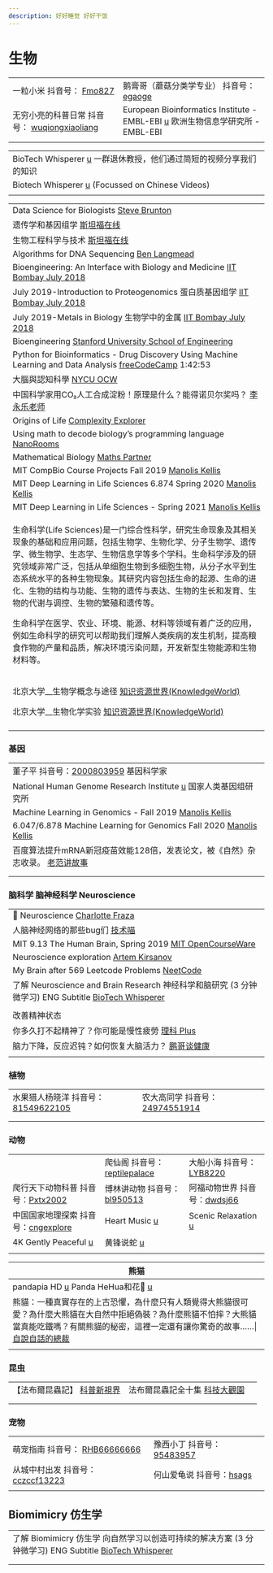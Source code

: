 ```yaml
---
description: 好好睡觉 好好干饭
---
```


# 生物

|                                                                                                                                               |                                                                                                                  |
| --------------------------------------------------------------------------------------------------------------------------------------------- | ---------------------------------------------------------------------------------------------------------------- |
| 一粒小米 抖音号： [Fmo827](https://www.douyin.com/user/MS4wLjABAAAAZhohR1ukACKQcgiJ7\_jAN7vktsGvOqL6hjz8dVhCWw8)                                      | 鹅膏哥（蘑菇分类学专业） 抖音号： [egaoge](https://www.douyin.com/user/MS4wLjABAAAAzrWWaCi4b3dBc\_vNawn-CZIHyE4RBcesCZGEz9Vx29s) |
| 无穷小亮的科普日常 抖音号： [wuqiongxiaoliang](https://www.douyin.com/user/MS4wLjABAAAAt2N8a6NX9fwUXQRUSW2\_neQsQy\_z-LRSM0S3jioc2rmS6bNhhEpq1cGSevx6Ynca) | European Bioinformatics Institute - EMBL-EBI [u](https://www.youtube.com/@EMBL-EBI) 欧洲生物信息学研究所 - EMBL-EBI        |
|                                                                                                                                               |                                                                                                                  |

|                                                                                                       |
| ----------------------------------------------------------------------------------------------------- |
| BioTech Whisperer [u](https://www.youtube.com/@biotechwhisperer) 一群退休教授，他们通过简短的视频分享我们的知识              |
| Biotech Whisperer [u](https://www.youtube.com/@lifesciencemicrolearning) (Focussed on Chinese Videos) |
|                                                                                                       |

|                                                                                                                                                                                                                                                                                                                            |
| -------------------------------------------------------------------------------------------------------------------------------------------------------------------------------------------------------------------------------------------------------------------------------------------------------------------------- |
| Data Science for Biologists [Steve Brunton](https://www.youtube.com/playlist?list=PLMrJAkhIeNNQz4BMoGSsN8cbt8pHlokhV)                                                                                                                                                                                                      |
| 遗传学和基因组学 [斯坦福在线](https://www.youtube.com/playlist?list=PLoROMvodv4rN0tcMQxyR0iaxerZ6Y6cy9)                                                                                                                                                                                                                                 |
| 生物工程科学与技术 [斯坦福在线](https://www.youtube.com/playlist?list=PLoROMvodv4rPUhRLbOce-gTTvo09jvtRy)                                                                                                                                                                                                                                |
| Algorithms for DNA Sequencing [Ben Langmead](https://www.youtube.com/playlist?list=PL2mpR0RYFQsBiCWVJSvVAO3OJ2t7DzoHA)                                                                                                                                                                                                     |
| Bioengineering: An Interface with Biology and Medicine [IIT Bombay July 2018](https://www.youtube.com/playlist?list=PLOzRYVm0a65eyK0Cozdx7wNnCeRiB5RRp)                                                                                                                                                                    |
| July 2019-Introduction to Proteogenomics 蛋白质基因组学 [IIT Bombay July 2018](https://www.youtube.com/playlist?list=PLOzRYVm0a65ejXQYPTNNRNbLmeqzCzsc-)                                                                                                                                                                          |
| July 2019-Metals in Biology 生物学中的金属 [IIT Bombay July 2018](https://www.youtube.com/playlist?list=PLOzRYVm0a65fp1pwefsnmYjWYvtzZ9xy7)                                                                                                                                                                                       |
| Bioengineering [Stanford University School of Engineering](https://www.youtube.com/playlist?list=PLDB35E6C6CA589269)                                                                                                                                                                                                       |
| Python for Bioinformatics - Drug Discovery Using Machine Learning and Data Analysis [freeCodeCamp](https://www.youtube.com/watch?v=jBlTQjcKuaY) 1:42:53                                                                                                                                                                    |
| 大腦與認知科學 [NYCU OCW](https://www.youtube.com/playlist?list=PLj6E8qlqmkFvVm2ygVpkUJRYA4b1zNFq7)                                                                                                                                                                                                                               |
| 中国科学家用CO₂人工合成淀粉！原理是什么？能得诺贝尔奖吗？ [李永乐老师](https://www.youtube.com/watch?v=0i8tqtudhZQ)                                                                                                                                                                                                                                        |
| Origins of Life [Complexity Explorer](https://www.youtube.com/playlist?list=PLF0b3ThojznS5m3hcoV\_JIcsYJiQ7L2\_R)                                                                                                                                                                                                          |
| Using math to decode biology’s programming language [NanoRooms](https://www.youtube.com/watch?v=kbJxl7HU480)                                                                                                                                                                                                               |
| Mathematical Biology [Maths Partner](https://www.youtube.com/playlist?list=PLg5nrpKdkk2ARveVNd\_vhcErk2mRdz6lD)                                                                                                                                                                                                            |
| MIT CompBio Course Projects Fall 2019 [Manolis Kellis](https://www.youtube.com/playlist?list=PLypiXJdtIca7t8r8eBFQ0cde9fnX8abgN)                                                                                                                                                                                           |
| MIT Deep Learning in Life Sciences 6.874 Spring 2020 [Manolis Kellis](https://www.youtube.com/playlist?list=PLypiXJdtIca5ElZMWHl4HMeyle2AzUgVB)                                                                                                                                                                            |
| MIT Deep Learning in Life Sciences - Spring 2021 [Manolis Kellis](https://www.youtube.com/playlist?list=PLypiXJdtIca5sxV7aE3-PS9fYX3vUdIOX)                                                                                                                                                                                |
| <p>生命科学(Life Sciences)是一门综合性科学，研究生命现象及其相关现象的基础和应用问题，包括生物学、生物化学、分子生物学、遗传学、微生物学、生态学、生物信息学等多个学科。生命科学涉及的研究领域非常广泛，包括从单细胞生物到多细胞生物，从分子水平到生态系统水平的各种生物现象。其研究内容包括生命的起源、生命的进化、生物的结构与功能、生物的遗传与表达、生物的生长和发育、生物的代谢与调控、生物的繁殖和遗传等。</p><p>生命科学在医学、农业、环境、能源、材料等领域有着广泛的应用，例如生命科学的研究可以帮助我们理解人类疾病的发生机制，提高粮食作物的产量和品质，解决环境污染问题，开发新型生物能源和生物材料等。</p> |
| <p>北京大学__生物学概念与途径 <a href="https://www.youtube.com/playlist?list=PLoEWjLHPG6Z6rDx4nWwvsuu3iO08d4GvU">知识资源世界(KnowledgeWorld)</a></p><p>北京大学__生物化学实验 <a href="https://www.youtube.com/playlist?list=PLoEWjLHPG6Z7HWfAv3Ug67F2IktHghMeP">知识资源世界(KnowledgeWorld)</a></p>                                                       |
|                                                                                                                                                                                                                                                                                                                            |

### 基因

|                                                                                                                                                  |
| ------------------------------------------------------------------------------------------------------------------------------------------------ |
| 董子平 抖音号：[2000803959](https://www.douyin.com/user/MS4wLjABAAAAE\_NBAlbv4sgLGCKeKINDnrOwcNRxreIgJ1wQXpd355I)   基因科学家                               |
| National Human Genome Research Institute [u](https://www.youtube.com/@genometv) 国家人类基因组研究所                                                       |
| Machine Learning in Genomics - Fall 2019 [Manolis Kellis](https://www.youtube.com/playlist?list=PLypiXJdtIca6U5uQOCHjP9Op3gpa177fK)              |
| 6.047/6.878 Machine Learning for Genomics Fall 2020 [Manolis Kellis](https://www.youtube.com/playlist?list=PLypiXJdtIca6dEYlNoZJwBaz\_\_CdsaoKJ) |
| 百度算法提升mRNA新冠疫苗效能128倍，发表论文，被《自然》杂志收录。 [老范讲故事](https://www.youtube.com/watch?v=fbqw0UA-aPM)                                                        |
|                                                                                                                                                  |
|                                                                                                                                                  |

### 脑科学 脑神经科学 Neuroscience

|                                                                                                                                       |
| ------------------------------------------------------------------------------------------------------------------------------------- |
| 🧠 Neuroscience [Charlotte Fraza](https://www.youtube.com/playlist?list=PLrkJbc1rz5fZOE87k17hgfp3ZEBATBdDi)                           |
| 人脑神经网络的那些bug们 [技术喵](https://www.youtube.com/watch?v=trpBt6Kj8Z4)                                                                      |
| MIT 9.13 The Human Brain, Spring 2019 [MIT OpenCourseWare](https://www.youtube.com/playlist?list=PLUl4u3cNGP60IKRN\_pFptIBxeiMc0MCJP) |
| Neuroscience exploration [Artem Kirsanov](https://www.youtube.com/playlist?list=PLgtmMKe4spCMzkiVa4-eSHVk-N4SC8r9K)                   |
| My Brain after 569 Leetcode Problems [NeetCode](https://www.youtube.com/watch?v=8wysIxzqgPI)                                          |
| 了解 Neuroscience and Brain Research 神经科学和脑研究 (3 分钟微学习) ENG Subtitle [BioTech Whisperer](https://www.youtube.com/watch?v=W2N7\_mfZbIo)  |
|                                                                                                                                       |
| 改善精神状态                                                                                                                                |
| 你多久打不起精神了？你可能是慢性疲勞 [理科 Plus](https://www.youtube.com/watch?v=4PFr7e0GCVU)                                                             |
| 脑力下降，反应迟钝？如何恢复大脑活力？ [鹏哥谈健康](https://www.youtube.com/watch?v=ThBuvQwO6mU)                                                              |
|                                                                                                                                       |

### 植物

|                                                                                                                                     |                                                                                                                                    |   |
| ----------------------------------------------------------------------------------------------------------------------------------- | ---------------------------------------------------------------------------------------------------------------------------------- | - |
| 水果猎人杨晓洋 抖音号：[81549622105](https://www.douyin.com/user/MS4wLjABAAAAvVwfkKT3Fn8soFrqSffBPTcJK83m0nfmxbmgCF8kOPhWsPPoX2OQziJh23lMQ1pf) | 农大高同学 抖音号：[24974551914](https://www.douyin.com/user/MS4wLjABAAAAQ\_VPSLfnLkyeWXxrlf7tIg1BlsLGnNHq8NhehTfT2jMJxspMKJ3Y6md39GNsfV6D) |   |
|                                                                                                                                     |                                                                                                                                    |   |
|                                                                                                                                     |                                                                                                                                    |   |

### 动物

|                                                                                                                                      |                                                                                                               |                                                                                                                                |
| ------------------------------------------------------------------------------------------------------------------------------------ | ------------------------------------------------------------------------------------------------------------- | ------------------------------------------------------------------------------------------------------------------------------ |
|                                                                                                                                      | 爬仙阁 抖音号：[reptilepalace](https://www.douyin.com/user/MS4wLjABAAAABQAZ3gMctHb1CX\_-K1qvW3ns0067SbtKolB7HhyOQZk) | 大船小海 抖音号：[LYB8220](https://www.douyin.com/user/MS4wLjABAAAAwZDwM-0h\_mR6mqXo\_TkySLPvMeHYGopSA819JlKActg)                      |
| 爬行天下动物科普 抖音号：[Pxtx2002](https://www.douyin.com/user/MS4wLjABAAAAgoVN2ITUT\_PtLnpKocS4Mz0mqDopKvKsppTraF50khs)                        | 博林讲动物 抖音号：[bl950513](https://www.douyin.com/user/MS4wLjABAAAAfFogTENxTLF0v0jds52CimFs2NYwvpwa9D-6AcSJ\_nQ)    | 阿福动物世界 抖音号：[dwdsj66](https://www.douyin.com/user/MS4wLjABAAAA2cL6Hi3Em4HUQ-gtgjFBHAYW2Zfdim7BF5Fvp5EN5KMoKn2c-LgTORfPhdAlurZQ) |
| 中国国家地理探索 抖音号：[cngexplore](https://www.douyin.com/user/MS4wLjABAAAAzk9SI\_JMpz5wBSnhXObAODxMmosqfdsOF1XzdwlXXjmoyAHKlT0QAhz6ZAIiIK6K) | Heart Music [u](https://www.youtube.com/channel/UCxKltFsfYsyq6BWQ9evYhTw)                                     | Scenic Relaxation [u](https://www.youtube.com/c/ScenicRelaxationFilms)                                                         |
| 4K Gently Peaceful [u](https://www.youtube.com/@4KGentlyPeaceful)                                                                    | 黄锋说蛇 [u](https://www.youtube.com/@user-huangfeng666)                                                          |                                                                                                                                |
|                                                                                                                                      |                                                                                                               |                                                                                                                                |

| 熊猫                                                                                                                                                |
| ------------------------------------------------------------------------------------------------------------------------------------------------- |
| pandapia HD [u](https://www.youtube.com/@pandapiaHD)   Panda HeHua和花🌸 [u](https://www.youtube.com/@PandaHeHua)                                   |
| 熊貓：一種真實存在的上古恐懼，為什麼只有人類覺得大熊貓很可愛？為什麼大熊貓在大自然中拒絕偽裝？為什麼熊貓不怕摔？大熊貓當真能吃鐵嗎？有關熊貓的秘密，這裡一定還有讓你驚奇的故事……\|[自說自話的總裁](https://www.youtube.com/watch?v=Q2IWe4zjURQ) |
|                                                                                                                                                   |

### 昆虫

|                                                                                            |                                                                                              |   |
| ------------------------------------------------------------------------------------------ | -------------------------------------------------------------------------------------------- | - |
| 【法布爾昆蟲記】 [科普新視界](https://www.youtube.com/playlist?list=PLusCirAamNzG1V5YeAQfsKqCfdqBi0UrB) | 法布爾昆蟲記全十集 [科技大觀園](https://www.youtube.com/playlist?list=PLBuQVUs7G\_zhpwuwVuZXbKTdWMtnmuhCS) |   |
|                                                                                            |                                                                                              |   |
|                                                                                            |                                                                                              |   |

### 宠物

|                                                                                                                                    |                                                                                                          |
| ---------------------------------------------------------------------------------------------------------------------------------- | -------------------------------------------------------------------------------------------------------- |
| 萌宠指南  抖音号： [RHB66666666](https://www.douyin.com/user/MS4wLjABAAAAXuuG4sLLmJAu6uUBAApRtLLHgakH2e813Hkqs1QXlSg)                      | 豫西小丁 抖音号：[95483957](https://www.douyin.com/user/MS4wLjABAAAApXxfOBJPo-iatSMng6rRvdXXD03rAZjJhWasdNvUfOA) |
| 从城中村出发 抖音号：[cczccf13223](https://www.douyin.com/user/MS4wLjABAAAAdWQlUU6bYLzU2IWq7zWh2QHQNd1CvRVAGGq8EmKj4lFyIbKHlCW9UiPMk5iXjuiT) | 何山爱龟说 抖音号：[hsags](https://www.douyin.com/user/MS4wLjABAAAATpZGUrvlHNwNO2tTjoU9UYdOO2LaxV6r5kZsuXEOvl8)   |
|                                                                                                                                    |                                                                                                          |

## Biomimicry 仿生学

|                                                                                                                            |
| -------------------------------------------------------------------------------------------------------------------------- |
| 了解 Biomimicry 仿生学 向自然学习以创造可持续的解决方案 (3 分钟微学习) ENG Subtitle [BioTech Whisperer](https://www.youtube.com/watch?v=r8wtRyEoniI) |
|                                                                                                                            |
|                                                                                                                            |







